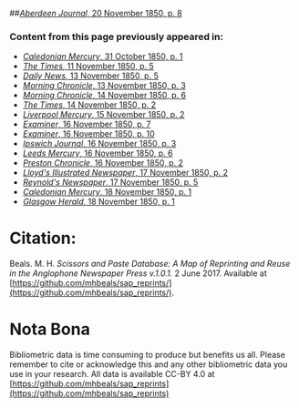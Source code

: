 ##[*Aberdeen Journal*, 20 November 1850, p. 8](https://mhbeals.github.io/sap_html/Aberdeen-Journal/Aberdeen-Journal-20-November-1850-p-8)

### Content from this page previously appeared in:
+ [*Caledonian Mercury*, 31 October 1850, p. 1](https://mhbeals.github.io/sap_html/Caledonian-Mercury/Caledonian-Mercury-31-October-1850-p-1)
+ [*The Times*, 11 November 1850, p. 5](https://mhbeals.github.io/sap_html/The-Times/The-Times-11-November-1850-p-5)
+ [*Daily News*, 13 November 1850, p. 5](https://mhbeals.github.io/sap_html/Daily-News/Daily-News-13-November-1850-p-5)
+ [*Morning Chronicle*, 13 November 1850, p. 3](https://mhbeals.github.io/sap_html/Morning-Chronicle/Morning-Chronicle-13-November-1850-p-3)
+ [*Morning Chronicle*, 14 November 1850, p. 6](https://mhbeals.github.io/sap_html/Morning-Chronicle/Morning-Chronicle-14-November-1850-p-6)
+ [*The Times*, 14 November 1850, p. 2](https://mhbeals.github.io/sap_html/The-Times/The-Times-14-November-1850-p-2)
+ [*Liverpool Mercury*, 15 November 1850, p. 2](https://mhbeals.github.io/sap_html/Liverpool-Mercury/Liverpool-Mercury-15-November-1850-p-2)
+ [*Examiner*, 16 November 1850, p. 7](https://mhbeals.github.io/sap_html/Examiner/Examiner-16-November-1850-p-7)
+ [*Examiner*, 16 November 1850, p. 10](https://mhbeals.github.io/sap_html/Examiner/Examiner-16-November-1850-p-10)
+ [*Ipswich Journal*, 16 November 1850, p. 3](https://mhbeals.github.io/sap_html/Ipswich-Journal/Ipswich-Journal-16-November-1850-p-3)
+ [*Leeds Mercury*, 16 November 1850, p. 6](https://mhbeals.github.io/sap_html/Leeds-Mercury/Leeds-Mercury-16-November-1850-p-6)
+ [*Preston Chronicle*, 16 November 1850, p. 2](https://mhbeals.github.io/sap_html/Preston-Chronicle/Preston-Chronicle-16-November-1850-p-2)
+ [*Lloyd's Illustrated Newspaper*, 17 November 1850, p. 2](https://mhbeals.github.io/sap_html/Lloyd's-Illustrated-Newspaper/Lloyd's-Illustrated-Newspaper-17-November-1850-p-2)
+ [*Reynold's Newspaper*, 17 November 1850, p. 5](https://mhbeals.github.io/sap_html/Reynold's-Newspaper/Reynold's-Newspaper-17-November-1850-p-5)
+ [*Caledonian Mercury*, 18 November 1850, p. 1](https://mhbeals.github.io/sap_html/Caledonian-Mercury/Caledonian-Mercury-18-November-1850-p-1)
+ [*Glasgow Herald*, 18 November 1850, p. 1](https://mhbeals.github.io/sap_html/Glasgow-Herald/Glasgow-Herald-18-November-1850-p-1)
                    
# Citation: 

Beals. M. H. *Scissors and Paste Database: A Map of Reprinting and Reuse in the Anglophone Newspaper Press v.1.0.1.* 2 June 2017. Available at [https://github.com/mhbeals/sap_reprints/](https://github.com/mhbeals/sap_reprints/). 
                    
# Nota Bona

Bibliometric data is time consuming to produce but benefits us all. Please remember to cite or acknowledge this and any other bibliometric data you use in your research. All data is available CC-BY 4.0 at [https://github.com/mhbeals/sap_reprints](https://github.com/mhbeals/sap_reprints)